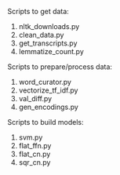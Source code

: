 Scripts to get data:

1. nltk_downloads.py
2. clean_data.py
3. get_transcripts.py
4. lemmatize_count.py

Scripts to prepare/process data:

1. word_curator.py
2. vectorize_tf_idf.py
3. val_diff.py
4. gen_encodings.py

Scripts to build models:

1. svm.py
2. flat_ffn.py
3. flat_cn.py
4. sqr_cn.py
